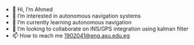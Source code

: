 - 👋 Hi, I’m Ahmed
- 👀 I’m interested in autonomous navigation systems
- 🌱 I’m currently learning autonomous navigation
- 💞️ I’m looking to collaborate on INS/GPS integration using kalman filter
- 📫 How to reach me 1902041@eng.asu.edu.eg

<!---
Ahmed260512/Ahmed260512 is a ✨ special ✨ repository because its `README.md` (this file) appears on your GitHub profile.
You can click the Preview link to take a look at your changes.
--->
